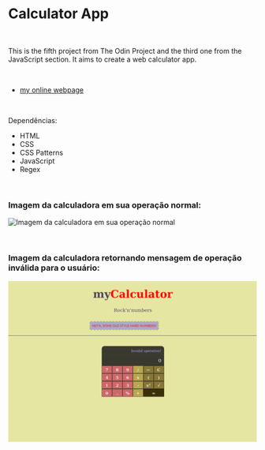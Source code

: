 # Calculator App
 

<br />

This is the fifth project from The Odin Project and the third one from the JavaScript section. It aims to create a web calculator app.

<br />

- [my online webpage](https://ahoymarcus.github.io/odin-calculator-projetct/)


<br />

Dependências:

- HTML
- CSS
- CSS Patterns
- JavaScript
- Regex



<br />


### Imagem da calculadora em sua operação normal:

![Imagem da calculadora em sua operação normal](/public/images/odin-javascript-calculator-project-01)


<br />


### Imagem da calculadora retornando mensagem de operação inválida para o usuário:

![Imagem da calculadora retornando mensagem de operação inválida para o usuário](/public/images/odin-javascript-calculator-project-02.png)


<br />




<br />

<br />
<br />

